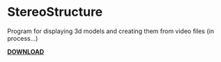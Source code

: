 # StereoStructure
 Program for displaying 3d models and creating them from video files (in process...)  
   
<b><a href="https://github.com/MrAlexeiMK/StereoStructure/raw/main/StereoStructure.msi">DOWNLOAD</b></a>  
